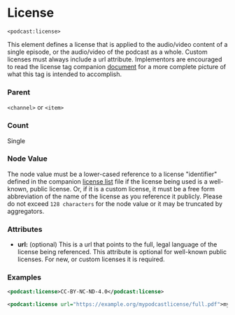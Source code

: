 # License

`<podcast:license>`

This element defines a license that is applied to the audio/video content of a single episode, or the audio/video of the podcast as a whole. Custom licenses must always include a url attribute. Implementors are encouraged to read the license tag companion [document](../../license/license.md) for a more complete picture of what this tag is intended to accomplish.

### Parent

`<channel>` or `<item>`

### Count

Single

### Node Value

The node value must be a lower-cased reference to a license "identifier" defined in the companion [license list](../../license/licenses.json) file if the license being used is a well-known, public license. Or, if it is a custom license, it must be a free form abbreviation of the name of the license as you reference it publicly. Please do not exceed `128 characters` for the node value or it may be truncated by aggregators.

### Attributes

- **url:** (optional) This is a url that points to the full, legal language of the license being referenced. This attribute is optional for well-known public licenses. For new, or custom licenses it is required.

### Examples

```xml
<podcast:license>CC-BY-NC-ND-4.0</podcast:license>
```

```xml
<podcast:license url="https://example.org/mypodcastlicense/full.pdf">my-podcast-license-v1</podcast:license>
```
